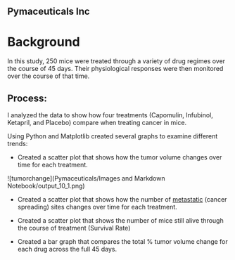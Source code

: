 ## Pymaceuticals Inc

# Background 
In this study, 250 mice were treated through a variety of drug regimes over the course of 45 days. Their physiological responses were then monitored over the course of that time. 



## Process:

I analyzed the data to show how four treatments (Capomulin, Infubinol, Ketapril, and Placebo) compare when treating cancer in mice.

Using Python and Matplotlib created several graphs to examine different trends:

* Created a scatter plot that shows how the tumor volume changes over time for each treatment.

![tumorchange](Pymaceuticals/Images and Markdown Notebook/output_10_1.png)

* Created a scatter plot that shows how the number of [metastatic](https://en.wikipedia.org/wiki/Metastasis) (cancer spreading) sites changes over time for each treatment.


* Created a scatter plot that shows the number of mice still alive through the course of treatment (Survival Rate)
* Created a bar graph that compares the total % tumor volume change for each drug across the full 45 days.
